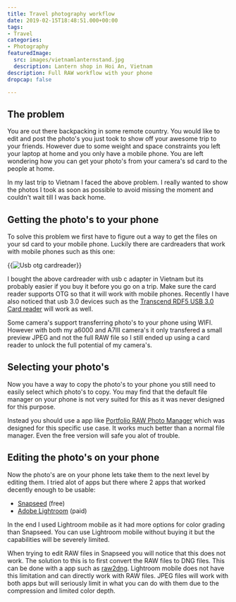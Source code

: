```yaml
---
title: Travel photography workflow
date: 2019-02-15T18:48:51.000+00:00
tags:
- Travel
categories:
- Photography
featuredImage:
  src: images/vietnamlanternstand.jpg
  description: Lantern shop in Hoi An, Vietnam
description: Full RAW workflow with your phone
dropcap: false

---
```

## The problem
You are out there backpacking in some remote country. You would like to edit and post the photo's you just took to show off your awesome trip to your friends. However due to some weight and space constraints you left your laptop at home and you only have a mobile phone. You are left wondering how you can get your photo's from your camera's sd card to the people at home.

In my last trip to Vietnam I faced the above problem. I really wanted to show the photos I took as soon as possible to avoid missing the moment and couldn't wait till I was back home.

## Getting the photo's to your phone
To solve this problem we first have to figure out a way to get the files on your sd card to your mobile phone. Luckily there are cardreaders that work with mobile phones such as this one:

{{<image src="usbotgcardreader.jpg" alt="Usb otg cardreader" >}}

I bought the above cardreader with usb c adapter in Vietnam but its probably easier if you buy it before you go on a trip. Make sure the card reader supports OTG so that it will work with mobile phones. Recently I have also noticed that usb 3.0 devices such as the [Transcend RDF5 USB 3.0 Card reader](https://www.transcend-info.com/Products/No-396) will work as well.

Some camera's support transferring photo's to your phone using WIFI. However with both my a6000 and A7III camera's it only transfered a small preview JPEG and not the full RAW file so I still ended up using a card reader to unlock the full potential of my camera's.

## Selecting your photo's
Now you have a way to copy the photo's to your phone you still need to easily select which photo's to copy. You may find that the default file manager on your phone is not very suited for this as it was never designed for this purpose.

Instead you should use a app like [Portfolio RAW Photo Manager](https://play.google.com/store/apps/details?id=com.BrainyLantern.slingShotPortfolio&hl=en) which was designed for this specific use case. It works much better than a normal file manager. Even the free version will safe you alot of trouble.

## Editing the photo's on your phone
Now the photo's are on your phone lets take them to the next level by editing them. I tried alot of apps but there where 2 apps that worked decently enough to be usable:
- [Snapseed](https://play.google.com/store/apps/details?id=com.niksoftware.snapseed&hl=en) (free)
- [Adobe Lightroom](https://play.google.com/store/apps/details?id=com.adobe.lrmobile&hl=en) (paid)

In the end I used Lightroom mobile as it had more options for color grading than Snapseed. You can use Lightroom mobile without buying it but the capabilities will be severely limited.

When trying to edit RAW files in Snapseed you will notice that this does not work. The solution to this is to first convert the RAW files to DNG files. This can be done with a app such as [raw2dng](https://play.google.com/store/apps/details?id=com.fimagena.raw2dng). Lightroom mobile does not have this limitation and can directly work with RAW files. JPEG files will work with both apps but will seriously limit in what you can do with them due to the compression and limited color depth.
